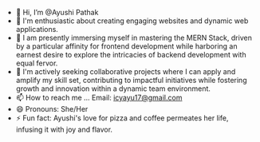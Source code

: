 - 👋 Hi, I’m @Ayushi Pathak
- 👀 I'm enthusiastic about creating engaging websites and dynamic web applications.
- 🌱 I am presently immersing myself in mastering the MERN Stack, driven by a particular affinity for frontend development while harboring an earnest desire to explore the intricacies of backend development with equal fervor.
- 💞️ I'm actively seeking collaborative projects where I can apply and amplify my skill set, contributing to impactful initiatives while fostering growth and innovation within a dynamic team environment.
- 📫 How to reach me ... Email: icyayu17@gmail.com 
- 😄 Pronouns: She/Her
- ⚡ Fun fact: Ayushi's love for pizza and coffee permeates her life, infusing it with joy and flavor.


<!---
AyushiPathak17/AyushiPathak17 is a ✨ special ✨ repository because its `README.md` (this file) appears on your GitHub profile.
You can click the Preview link to take a look at your changes.
--->
